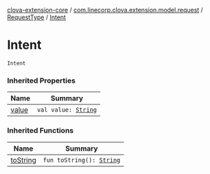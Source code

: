 [clova-extension-core](../../index.md) / [com.linecorp.clova.extension.model.request](../index.md) / [RequestType](index.md) / [Intent](./-intent.md)

# Intent

`Intent`

### Inherited Properties

| Name | Summary |
|---|---|
| [value](value.md) | `val value: `[`String`](https://kotlinlang.org/api/latest/jvm/stdlib/kotlin/-string/index.html) |

### Inherited Functions

| Name | Summary |
|---|---|
| [toString](to-string.md) | `fun toString(): `[`String`](https://kotlinlang.org/api/latest/jvm/stdlib/kotlin/-string/index.html) |
